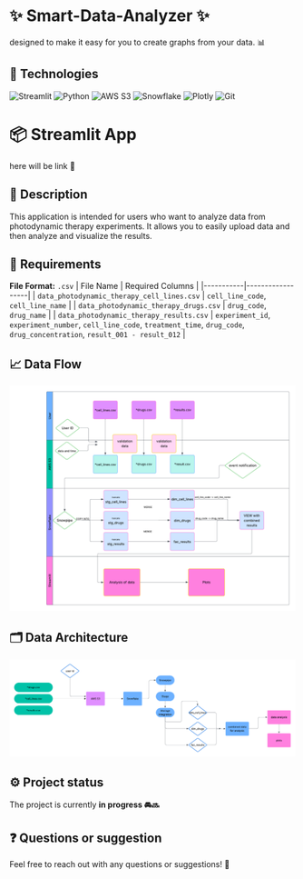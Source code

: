 # ✨ Smart-Data-Analyzer ✨
designed to make it easy for you to create graphs from your data. 📊

## 🚀 Technologies

![Streamlit](https://img.shields.io/badge/Streamlit-%2300FF00.svg?style=for-the-badge&logo=streamlit&logoColor=white)
![Python](https://img.shields.io/badge/python-3670A0?style=for-the-badge&logo=python&logoColor=ffdd54)
![AWS S3](https://img.shields.io/badge/AWS%20S3-FF9900?style=for-the-badge&logo=amazonaws&logoColor=white)
![Snowflake](https://img.shields.io/badge/Snowflake-29B5E8?style=for-the-badge&logo=snowflake&logoColor=white)
![Plotly](https://img.shields.io/badge/Plotly-%233F4F75.svg?style=for-the-badge&logo=plotly&logoColor=white)
![Git](https://img.shields.io/badge/git-%23F05033.svg?style=for-the-badge&logo=git&logoColor=white)

# 📦 Streamlit App

here will be link 🔗

## 📝 Description

This application is intended for users who want to analyze data from photodynamic therapy experiments. It allows you to easily upload data and then analyze and visualize the results.

## 📁 Requirements

**File Format:** `.csv`
| File Name | Required Columns |
|-----------|------------------|
| `data_photodynamic_therapy_cell_lines.csv` | `cell_line_code`, `cell_line_name` |
| `data_photodynamic_therapy_drugs.csv` | `drug_code`, `drug_name` |
| `data_photodynamic_therapy_results.csv` | `experiment_id`, `experiment_number`, `cell_line_code`, `treatment_time`, `drug_code`, `drug_concentration`, `result_001 - result_012` |

## 📈 Data Flow
  ![Data Flow](images/data_flow.png)

## 🗂️ Data Architecture
  ![Data Architecture](images/data_architecture.png)

## ⚙️ Project status

The project is currently **in progress 🚘🔜**

## ❓ Questions or suggestion

Feel free to reach out with any questions or suggestions! 📧
